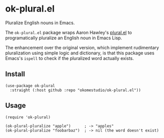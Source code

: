 # ok-plural.el

Pluralize English nouns in Emacs.

The `ok-plural.el` package wraps Aaron Hawley's
[plural.el](https://www.emacswiki.org/emacs/PluralizeEnglish) to programatically pluralize
an English noun in Emacs Lisp.

The enhancement over the original version, which implement rudimentary pluralization using
simple logic and dictionary, is that this package uses Emacs's `ispell` to check if the
pluralized word actually exists.

## Install

``` emacs-lisp
(use-package ok-plural
  :straight (:host github :repo "okomestudio/ok-plural.el"))
```

## Usage

``` emacs-lisp
(require 'ok-plural)

(ok-plural-pluralize "apple")      ; -> "apples"
(ok-plural-pluralize "foobarbaz")  ; -> nil (the word doesn't exist)
```
